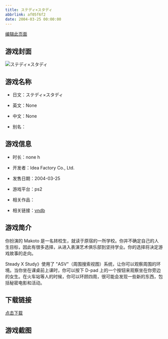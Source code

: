 ```yaml
---
title: ステディ×スタディ
abbrlink: af05f6f2
date: 2004-03-25 00:00:00
---
```

[编辑此页面](https://github.com/ACG-3/ADV3-source/blob/main/source/_posts/Study%20Steady.md)

## 游戏封面

![ステディ×スタディ](https://pan.timero.xyz/d/onedrive/img_lib_001/Study%20Steady_cover.avif)


## 游戏名称

- 日文：ステディ×スタディ
- 英文：None
- 中文：None

- 别名：


## 游戏信息

- 时长：none h
- 开发者：Idea Factory Co., Ltd.
- 发售日期：2004-03-25
- 游戏平台：ps2
- 相关作品：

- 相关链接：[vndb](https://vndb.org/v7841)


## 游戏简介

你扮演的 Makoto 是一名转校生，就读于原宿的一所学校。你并不确定自己的人生目标，因此有很多选择，从进入表演艺术俱乐部到坚持学业。你的选择将决定游戏故事的走向。

Steady X Study》使用了 "ASV"（周围搜索视图）系统，让你可以观察周围的环境。当你坐在课桌前上课时，你可以按下 D-pad 上的一个按钮来观察坐在你旁边的女生。在火车站等人的时候，你可以环顾四周，很可能会发现一些新的东西，包括秘密电影和活动。




## 下载链接

[点击下载](https://pan.timero.xyz/onedrive/adv_lib_001/Study%20Steady)


## 游戏截图



